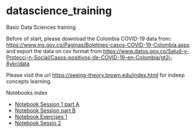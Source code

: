 # datascience_training 
Basic Data Sciences training

Before of start, please download the Colombia COVID-19 data from: https://www.ins.gov.co/Paginas/Boletines-casos-COVID-19-Colombia.aspx and export the data on csv format from https://www.datos.gov.co/Salud-y-Protecci-n-Social/Casos-positivos-de-COVID-19-en-Colombia/gt2j-8ykr/data 

Please visit the  url https://seeing-theory.brown.edu/index.html for indeep concepts learning. 

Notebooks index 

- [Notebook Session 1 part A](notebooks/Session_1.ipynb)
- [Notebook Session part B](notebooks/Session_1b.ipynb)
- [Notebook Exercises 1](notebooks/Exercises_1.ipynb)
- [Notebook Sessio 2](notebooks/Session_2.ipynb)


